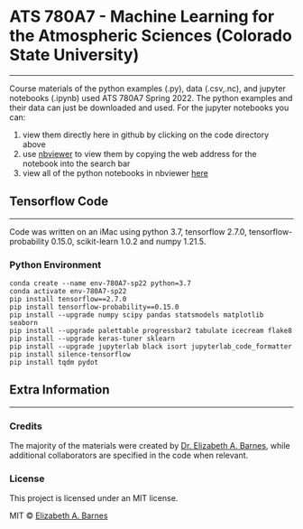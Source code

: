 # ATS 780A7 - Machine Learning for the Atmospheric Sciences (Colorado State University)
***
Course materials of the python examples (.py), data (.csv,.nc), and jupyter notebooks (.ipynb) used ATS 780A7 Spring 2022. The python examples and their data can just be downloaded and used. For the jupyter notebooks you can:

1. view them directly here in github by clicking on the code directory above
2. use [nbviewer](https://nbviewer.jupyter.org/) to view them by copying the web address for the notebook into the search bar
3. view all of the python notebooks in nbviewer [here](https://nbviewer.jupyter.org/github/eabarnes1010/course_ml_ats/tree/master/code/)

## Tensorflow Code
***
Code was written on an iMac using python 3.7, tensorflow 2.7.0, tensorflow-probability 0.15.0, scikit-learn 1.0.2 and numpy 1.21.5. 

### Python Environment
```
conda create --name env-780A7-sp22 python=3.7
conda activate env-780A7-sp22
pip install tensorflow==2.7.0
pip install tensorflow-probability==0.15.0
pip install --upgrade numpy scipy pandas statsmodels matplotlib seaborn 
pip install --upgrade palettable progressbar2 tabulate icecream flake8
pip install --upgrade keras-tuner sklearn
pip install --upgrade jupyterlab black isort jupyterlab_code_formatter
pip install silence-tensorflow
pip install tqdm pydot
```

## Extra Information
***

### Credits
The majority of the materials were created by [Dr. Elizabeth A. Barnes](https://barnes.atmos.colostate.edu), while additional collaborators are specified in the code when relevant.


### License
This project is licensed under an MIT license.

MIT © [Elizabeth A. Barnes](https://github.com/eabarnes1010)
